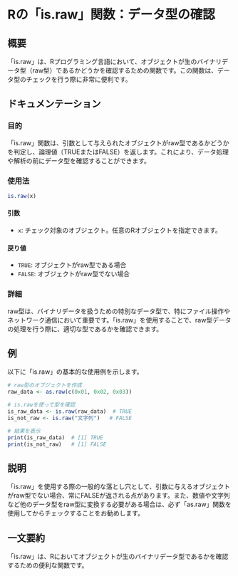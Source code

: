 <!--
Meta Description: # Rの「is.raw」関数：データ型の確認 ## 概要 「is.raw」は、Rプログラミング言語において、オブジェクトが生のバイナリデータ型（raw型）であるかどうかを確認するための関数です。この関数は、データ型のチェックを行う際に非常に便利です。 ## ドキュメンテーション ### 目的 「is...
Meta Keywords: raw, true, false, raw_data, is_raw_data
-->

# Rの「is.raw」関数：データ型の確認

## 概要
「is.raw」は、Rプログラミング言語において、オブジェクトが生のバイナリデータ型（raw型）であるかどうかを確認するための関数です。この関数は、データ型のチェックを行う際に非常に便利です。

## ドキュメンテーション
### 目的
「is.raw」関数は、引数として与えられたオブジェクトがraw型であるかどうかを判定し、論理値（TRUEまたはFALSE）を返します。これにより、データ処理や解析の前にデータ型を確認することができます。

### 使用法
```R
is.raw(x)
```

#### 引数
- `x`: チェック対象のオブジェクト。任意のRオブジェクトを指定できます。

#### 戻り値
- `TRUE`: オブジェクトがraw型である場合
- `FALSE`: オブジェクトがraw型でない場合

### 詳細
raw型は、バイナリデータを扱うための特別なデータ型で、特にファイル操作やネットワーク通信において重要です。「is.raw」を使用することで、raw型データの処理を行う際に、適切な型であるかを確認できます。

## 例
以下に「is.raw」の基本的な使用例を示します。

```R
# raw型のオブジェクトを作成
raw_data <- as.raw(c(0x01, 0x02, 0x03))

# is.rawを使って型を確認
is_raw_data <- is.raw(raw_data)  # TRUE
is_not_raw <- is.raw("文字列")   # FALSE

# 結果を表示
print(is_raw_data)  # [1] TRUE
print(is_not_raw)   # [1] FALSE
```

## 説明
「is.raw」を使用する際の一般的な落とし穴として、引数に与えるオブジェクトがraw型でない場合、常にFALSEが返される点があります。また、数値や文字列など他のデータ型をraw型に変換する必要がある場合は、必ず「as.raw」関数を使用してからチェックすることをお勧めします。

## 一文要約
「is.raw」は、Rにおいてオブジェクトが生のバイナリデータ型であるかを確認するための便利な関数です。